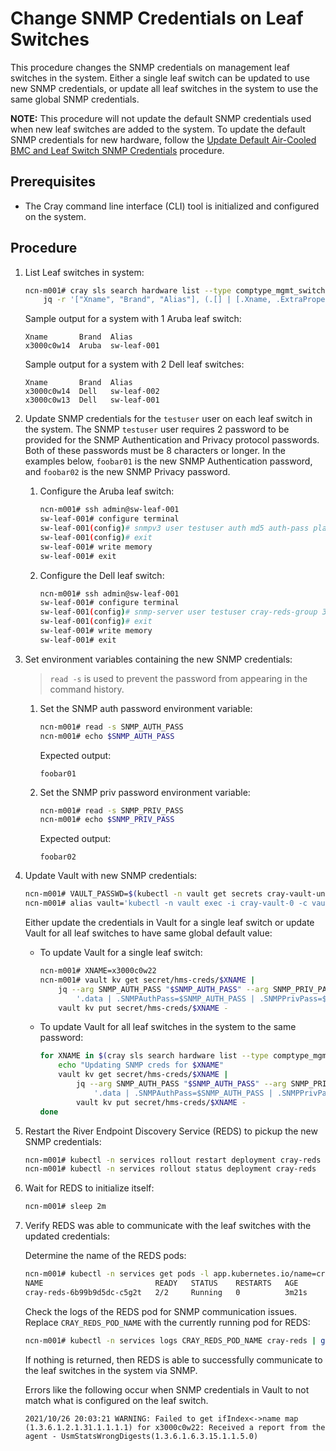 # Change SNMP Credentials on Leaf Switches

This procedure changes the SNMP credentials on management leaf switches in the system. Either a single leaf switch can be updated to use new SNMP credentials, or update all leaf switches in the system to use the same global SNMP credentials.

**NOTE:** This procedure will not update the default SNMP credentials used when new leaf switches are added to the system. To update the default SNMP credentials for new hardware, follow the [Update Default Air-Cooled BMC and Leaf Switch SNMP Credentials](Update_Default_Air-Cooled_BMC_and_Leaf_Switch_SNMP_Credentials.md) procedure.

## Prerequisites

-   The Cray command line interface \(CLI\) tool is initialized and configured on the system.

## Procedure

1. List Leaf switches in system:

    ```bash
    ncn-m001# cray sls search hardware list --type comptype_mgmt_switch --format json |
        jq -r '["Xname", "Brand", "Alias"], (.[] | [.Xname, .ExtraProperties.Brand, .ExtraProperties.Aliases[0]]) | @tsv' | column -t
    ```

    Sample output for a system with 1 Aruba leaf switch:

    ```
    Xname       Brand  Alias
    x3000c0w14  Aruba  sw-leaf-001
    ```

    Sample output for a system with 2 Dell leaf switches:

    ```
    Xname       Brand  Alias
    x3000c0w14  Dell   sw-leaf-002
    x3000c0w13  Dell   sw-leaf-001
    ```

2. Update SNMP credentials for the `testuser` user on each leaf switch in the system. The SNMP `testuser` user requires 2 password to be provided for the SNMP Authentication and Privacy protocol passwords. Both of these passwords must be 8 characters or longer. In the examples below, `foobar01` is the new SNMP Authentication password, and `foobar02` is the new SNMP Privacy password.

    1.  Configure the Aruba leaf switch:

        ```bash
        ncn-m001# ssh admin@sw-leaf-001
        sw-leaf-001# configure terminal
        sw-leaf-001(config)# snmpv3 user testuser auth md5 auth-pass plaintext foobar01 priv des priv-pass plaintext foobar02
        sw-leaf-001(config)# exit
        sw-leaf-001# write memory
        sw-leaf-001# exit
        ```

    2.  Configure the Dell leaf switch:

        ```bash
        ncn-m001# ssh admin@sw-leaf-001
        sw-leaf-001# configure terminal
        sw-leaf-001(config)# snmp-server user testuser cray-reds-group 3 auth md5 foobar01 priv des foobar02
        sw-leaf-001(config)# exit
        sw-leaf-001# write memory
        sw-leaf-001# exit
        ```

3.  Set environment variables containing the new SNMP credentials:
    > `read -s` is used to prevent the password from appearing in the command history.

    1.  Set the SNMP auth password environment variable:
        ```bash
        ncn-m001# read -s SNMP_AUTH_PASS 
        ncn-m001# echo $SNMP_AUTH_PASS
        ```

        Expected output:
        ```
        foobar01
        ```

    2.  Set the SNMP priv password environment variable:
        ```bash
        ncn-m001# read -s SNMP_PRIV_PASS
        ncn-m001# echo $SNMP_PRIV_PASS
        ```

        Expected output:
        ```
        foobar02
        ```

4.  Update Vault with new SNMP credentials:

    ```bash
    ncn-m001# VAULT_PASSWD=$(kubectl -n vault get secrets cray-vault-unseal-keys -o json | jq -r '.data["vault-root"]' |  base64 -d)
    ncn-m001# alias vault='kubectl -n vault exec -i cray-vault-0 -c vault -- env VAULT_TOKEN=$VAULT_PASSWD VAULT_ADDR=http://127.0.0.1:8200 VAULT_FORMAT=json vault'
    ```

    Either update the credentials in Vault for a single leaf switch or update Vault for all leaf switches to have same global default value:

    -   To update Vault for a single leaf switch:

        ```bash
        ncn-m001# XNAME=x3000c0w22
        ncn-m001# vault kv get secret/hms-creds/$XNAME |
            jq --arg SNMP_AUTH_PASS "$SNMP_AUTH_PASS" --arg SNMP_PRIV_PASS "$SNMP_PRIV_PASS" \
                '.data | .SNMPAuthPass=$SNMP_AUTH_PASS | .SNMPPrivPass=$SNMP_PRIV_PASS' |
            vault kv put secret/hms-creds/$XNAME -
        ```

    -   To update Vault for all leaf switches in the system to the same password:

        ```bash
        for XNAME in $(cray sls search hardware list --type comptype_mgmt_switch --format json | jq -r .[].Xname); do
            echo "Updating SNMP creds for $XNAME"
            vault kv get secret/hms-creds/$XNAME |
                jq --arg SNMP_AUTH_PASS "$SNMP_AUTH_PASS" --arg SNMP_PRIV_PASS "$SNMP_PRIV_PASS" \
                    '.data | .SNMPAuthPass=$SNMP_AUTH_PASS | .SNMPPrivPass=$SNMP_PRIV_PASS' |
                vault kv put secret/hms-creds/$XNAME -
        done
        ```

5.  Restart the River Endpoint Discovery Service (REDS) to pickup the new SNMP credentials:

    ```bash
    ncn-m001# kubectl -n services rollout restart deployment cray-reds
    ncn-m001# kubectl -n services rollout status deployment cray-reds
    ```

6.  Wait for REDS to initialize itself:

    ```bash
    ncn-m001# sleep 2m
    ```

7.  Verify REDS was able to communicate with the leaf switches with the updated credentials:

    Determine the name of the REDS pods:

    ```bash
    ncn-m001# kubectl -n services get pods -l app.kubernetes.io/name=cray-reds
    NAME                         READY   STATUS    RESTARTS   AGE
    cray-reds-6b99b9d5dc-c5g2t   2/2     Running   0          3m21s
    ```

    Check the logs of the REDS pod for SNMP communication issues. Replace `CRAY_REDS_POD_NAME` with the currently running pod for REDS:

    ```bash
    ncn-m001# kubectl -n services logs CRAY_REDS_POD_NAME cray-reds | grep "Failed to get ifIndex<->name map"
    ```

    If nothing is returned, then REDS is able to successfully communicate to the leaf switches in the system via SNMP.

    Errors like the following occur when SNMP credentials in Vault to not match what is configured on the leaf switch.

    ```
    2021/10/26 20:03:21 WARNING: Failed to get ifIndex<->name map (1.3.6.1.2.1.31.1.1.1.1) for x3000c0w22: Received a report from the agent - UsmStatsWrongDigests(1.3.6.1.6.3.15.1.1.5.0)
    ```

